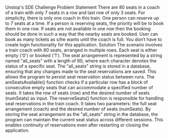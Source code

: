 Unstop's SDE Challenge
Problem Statement
There are 80 seats in a coach of a train with only 7 seats in a row and last row of only 3 seats. For simplicity, there is only one coach in this train.
One person can reserve up to 7 seats at a time.
If a person is reserving seats, the priority will be to book them in one row.
If seats are not available in one row then the booking should be done in such a way that the nearby seats are booked.
User can book as many tickets as s/he wants until the coach is full.
You don’t have to create login functionality for this application.
Solution
The scenario involves a train coach with 80 seats, arranged in multiple rows. Each seat is either empty ('0') or booked ('1'). The seat arrangement is represented by a string named "all_seats" with a length of 80, where each character denotes the status of a specific seat. The "all_seats" string is stored in a database, ensuring that any changes made to the seat reservations are saved. This allows the program to persist seat reservation status between runs. The areSeatsAvailable() function checks if a particular row has a block of consecutive empty seats that can accommodate a specified number of seats. It takes the row of seats (row) and the desired number of seats (numSeats) as input. The reserveSeats() function is responsible for handling seat reservations in the train coach. It takes two parameters: the full seat arrangement (coach) and the desired number of seats (numSeats). By storing the seat arrangement as the "all_seats" string in the database, the program can maintain the current seat status across different sessions. This enables continuity of reservations even after restarting or closing the application.

